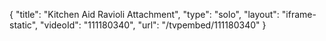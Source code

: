 {
    "title": "Kitchen Aid Ravioli Attachment",
    "type": "solo",
    "layout": "iframe-static",
    "videoId": "111180340",
    "url": "\/tvpembed\/111180340"
}
